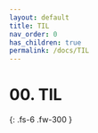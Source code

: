 ```yaml
---
layout: default
title: TIL
nav_order: 0
has_children: true
permalink: /docs/TIL
---
```


# 00. TIL

{: .fs-6 .fw-300 }
